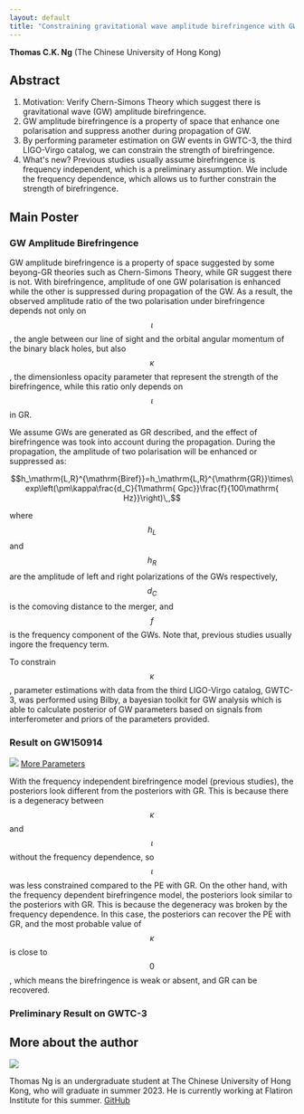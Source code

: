 ```yaml
---
layout: default
title: "Constraining gravitational wave amplitude birefringence with GWTC-3"
---
```


<script type="text/javascript" async
    src="https://cdn.mathjax.org/mathjax/latest/MathJax.js?config=TeX-MML-AM_CHTML">
</script>

**Thomas C.K. Ng** (The Chinese University of Hong Kong)

## Abstract

1. Motivation: Verify Chern-Simons Theory which suggest there is gravitational wave (GW) amplitude birefringence.
2. GW amplitude birefringence is a property of space that enhance one polarisation and suppress another during propagation of GW.
3. By performing parameter estimation on GW events in GWTC-3, the third LIGO-Virgo catalog, we can constrain the strength of birefringence.
4. What's new? Previous studies usually assume birefringence is frequency independent, which is a preliminary assumption. We include the frequency dependence, which allows us to further constrain the strength of birefringence.

## Main Poster

### GW Amplitude Birefringence

GW amplitude birefringence is a property of space suggested by some beyong-GR theories such as Chern-Simons Theory,
while GR suggest there is not.
With birefringence, amplitude of one GW polarisation is enhanced while the other is suppressed during propagation of the GW.
As a result, the observed amplitude ratio of the two polarisation under birefringence depends not only on $$\iota$$,
the angle between our line of sight and the orbital angular momentum of the binary black holes,
but also $$\kappa$$, the dimensionless opacity parameter that represent the strength of the birefringence,
while this ratio only depends on $$\iota$$ in GR.

We assume GWs are generated as GR described, and the effect of birefringence was took into account during the propagation.
During the propagation, the amplitude of two polarisation will be enhanced or suppressed as:

$$h_\mathrm{L,R}^{\mathrm{Biref}}=h_\mathrm{L,R}^{\mathrm{GR}}\times\exp\left(\pm\kappa\frac{d_C}{1\mathrm{ Gpc}}\frac{f}{100\mathrm{ Hz}}\right)\,,$$

where $$h_L$$ and $$h_R$$ are the amplitude of left and right polarizations of the GWs respectively, $$d_C$$ is the comoving distance to the merger,
and $$f$$ is the frequency component of the GWs.
Note that, previous studies usually ingore the frequency term.

To constrain $$\kappa$$, parameter estimations with data from the third LIGO-Virgo catalog, GWTC-3, was performed using Bilby,
a bayesian toolkit for GW analysis which is able to calculate posterior of GW parameters based on signals from
interferometer and priors of the parameters provided.

### Result on GW150914

<img src="{{site.baseurl}}/public/image/GW150914_3_parameters.png"/> 
<a href="{{site.baseurl}}/public/image/GW150914_9_parameters.png">More Parameters</a>

With the frequency independent birefringence model (previous studies), the posteriors look different from the posteriors with GR.
This is because there is a degeneracy between $$\kappa$$ and $$\iota$$ without the frequency dependence,
so $$\iota$$ was less constrained compared to the PE with GR.
On the other hand, with the frequency dependent birefringence model, the posteriors look similar to the posteriors with GR.
This is because the degeneracy was broken by the frequency dependence. In this case, the posteriors can recover the PE with GR,
and the most probable value of $$\kappa$$ is close to $$0$$, which means the birefringence is weak or absent, and GR can be recovered.

### Preliminary Result on GWTC-3



## More about the author

<img src="{{site.baseurl}}/public/image/Thomas.jpg"/> 

Thomas Ng is an undergraduate student at The Chinese University of Hong Kong, who will graduate in summer 2023.
He is currently working at Flatiron Institute for this summer. [GitHub](https://github.com/thomasckng)
